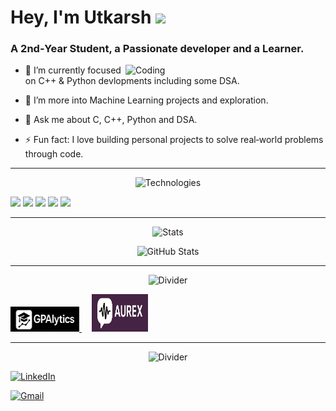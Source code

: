 <h1 align="left">
  Hey, I'm Utkarsh
  <img src="https://github.com/user-attachments/assets/b8f097c4-46d4-4fbb-9a84-cc6344088440" width="40" />
</h1>

     
<h3> A 2nd‑Year Student, a Passionate developer and a Learner.</h3>
</p>

<img src="https://media.giphy.com/media/qgQUggAC3Pfv687qPC/giphy.gif"
     alt="Coding"
     align="right"
     width="320" />

<p>
     
 - 🔭 I’m currently focused on C++ & Python devlopments including some DSA. 
     
- 🌱 I’m more into Machine Learning  projects and exploration.
  
- 💬 Ask me about C, C++, Python and DSA. 
  
- ⚡ Fun fact: I love building personal projects to solve real‑world problems through code.

</p>


---
  <tr>
    <td align="center" width="50%">
      <p align="center">
        <img src="https://readme-typing-svg.herokuapp.com?font=Fira+Code&duration=1500&pause=100&color=F7931E,F15BB5,00BBF9,00F5D4,9B5DE5&center=true&vcenter=true&width=340&lines=Technologies+⚡️"  alt="Technologies" />
      </p>

 <p align="left">
        <img src="https://img.shields.io/badge/C-00599C?style=for-the-badge&logo=c&logoColor=white"/>
        <img src="https://img.shields.io/badge/C++-00599C?style=for-the-badge&logo=c%2B%2B&logoColor=white"/>
        <img src="https://img.shields.io/badge/Python-3776AB?style=for-the-badge&logo=python&logoColor=white"/>
        <img src="https://img.shields.io/badge/VS%20Code-007ACC?style=for-the-badge&logo=visual-studio-code&logoColor=white"/>
        <img src="https://img.shields.io/badge/Git-F05032?style=for-the-badge&logo=git&logoColor=white"/>
      </p>
</td>

---  
 
 <td align="center" width="50%">
      <p align="center">
        <img src="https://readme-typing-svg.herokuapp.com?font=Fira+Code&duration=1500&pause=100&color=F7931E,F15BB5,00BBF9,00F5D4,9B5DE5&center=true&vCenter=true&width=340&lines=Stats+⚡️" alt="Stats" />
      </p>
     <p align="center">
        <img src="https://github-readme-streak-stats.herokuapp.com/?user=utkarshcs.18&theme=github-dark" alt="GitHub Stats" />
      </p>
    </td>
  </tr>
</table>

---
<p align="center">
  <img src="https://readme-typing-svg.herokuapp.com?font=Fira+Code&duration=1500&pause=100&color=F7931E,F15BB5,00BBF9,00F5D4,9B5DE5&center=true&vCenter=true&width=340&lines=Plots+⚡️" alt="Divider" />
</p>

<p align="left">
  <a href="https://github.com/utkarshcs18/GPAlytics-ShowCase">
    <img src="https://raw.githubusercontent.com/utkarshcs18/GPAlytics-ShowCase/main/logo.jpg" width="110" height="40" alt="GPAlytics" />
  </a> &nbsp;&nbsp;&nbsp;
  <a href="https://github.com/utkarshcs18/Aurex-ShowCase">
    <img src="https://raw.githubusercontent.com/utkarshcs18/Aurex-ShowCase/main/logo.jpg" width="90" height="60" alt="AUREX" />
  </a>
</p>



---
<p align="center">
  <img src="https://readme-typing-svg.herokuapp.com?font=Fira+Code&duration=1500&pause=100&color=F7931E,F15BB5,00BBF9,00F5D4,9B5DE5&center=true&vCenter=true&width=340&lines=Hyperlinks+⚡️" alt="Divider" />
</p>

[![LinkedIn](https://img.shields.io/badge/LinkedIn-blue?style=for-the-badge&logo=linkedin&logoColor=white)](https://linkedin.com/in/utkarshcs18)

[![Gmail](https://img.shields.io/badge/Gmail-red?style=for-the-badge&logo=gmail&logoColor=white)](mailto:utkarshkumar.cs18@gmail.com?subject=Excited%20to%20Connect!&body=Hey%20there!%0AI%20came%20across%20your%20profile%20and%20would%20love%20to%20connect%20and%20talk%20about%20.%20.%20..">)
